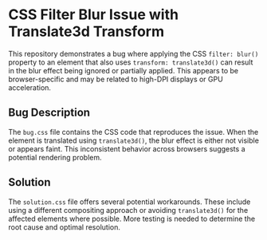 # CSS Filter Blur Issue with Translate3d Transform

This repository demonstrates a bug where applying the CSS `filter: blur()` property to an element that also uses `transform: translate3d()` can result in the blur effect being ignored or partially applied. This appears to be browser-specific and may be related to high-DPI displays or GPU acceleration.

## Bug Description

The `bug.css` file contains the CSS code that reproduces the issue.  When the element is translated using `translate3d()`, the blur effect is either not visible or appears faint.  This inconsistent behavior across browsers suggests a potential rendering problem.

## Solution

The `solution.css` file offers several potential workarounds. These include using a different compositing approach or avoiding `translate3d()` for the affected elements where possible.  More testing is needed to determine the root cause and optimal resolution.